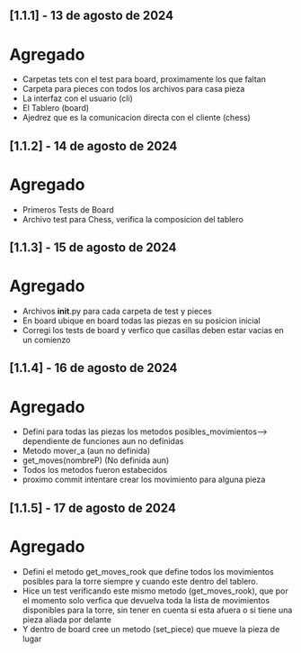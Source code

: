 ## [1.1.1] - 13 de agosto de 2024
# Agregado
- Carpetas tets con el test para board, proximamente los que faltan
- Carpeta para pieces con todos los archivos para casa pieza
- La interfaz con el usuario (cli)
- El Tablero (board)
- Ajedrez que es la comunicacion directa con el cliente (chess)

## [1.1.2] - 14 de agosto de 2024
# Agregado
- Primeros Tests de Board
- Archivo test para Chess, verifica la composicion del tablero

## [1.1.3] - 15 de agosto de 2024
# Agregado
- Archivos __init__.py para cada carpeta de test y pieces
- En board ubique en board todas las piezas en su posicion inicial
- Corregi los tests de board y verfico que casillas deben estar vacias en un comienzo

## [1.1.4] - 16 de agosto de 2024
# Agregado
- Defini para todas las piezas los metodos posibles_movimientos--> dependiente de funciones aun no definidas
- Metodo mover_a (aun no definida)
- get_moves(nombreP) (No definida aun)
- Todos los metodos fueron estabecidos 
- proximo commit intentare crear los movimiento para alguna pieza

## [1.1.5] - 17 de agosto de 2024
# Agregado
- Defini el metodo get_moves_rook que define todos los movimientos posibles para la torre
siempre y cuando este dentro del tablero.
- Hice un test verificando este mismo metodo (get_moves_rook), que por el momento solo verfica que devuelva toda la lista de movimientos disponibles para la torre, sin tener en cuenta si esta afuera
o si tiene una pieza aliada por delante
- Y dentro de board cree un metodo (set_piece) que mueve la pieza de lugar


